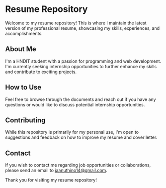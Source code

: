 
# Resume Repository
Welcome to my resume repository! This is where I maintain the latest version of my professional resume, showcasing my skills, experiences, and accomplishments.

## About Me
I'm a HNDIT student with a passion for programming and web development. I'm currently seeking internship opportunities to further enhance my skills and contribute to exciting projects.

## How to Use
Feel free to browse through the documents and reach out if you have any questions or would like to discuss potential internship opportunities.

## Contributing
While this repository is primarily for my personal use, I'm open to suggestions and feedback on how to improve my resume and cover letter.

## Contact
If you wish to contact me regarding job opportunities or collaborations, please send an email to jaanuthino14@gmail.com.

Thank you for visiting my resume repository!

